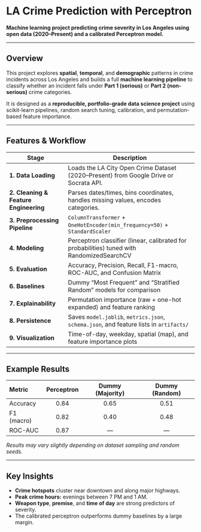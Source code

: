 # LA Crime Prediction with Perceptron

**Machine learning project predicting crime severity in Los Angeles using open data (2020–Present) and a calibrated Perceptron model.**

---

## Overview

This project explores **spatial**, **temporal**, and **demographic** patterns in crime incidents across Los Angeles and builds a full **machine learning pipeline** to classify whether an incident falls under **Part 1 (serious)** or **Part 2 (non-serious)** crime categories.

It is designed as a **reproducible, portfolio-grade data science project** using scikit-learn pipelines, random search tuning, calibration, and permutation-based feature importance.

---

## Features & Workflow

| Stage | Description |
|--------|--------------|
| **1. Data Loading** | Loads the LA City Open Crime Dataset (2020–Present) from Google Drive or Socrata API. |
| **2. Cleaning & Feature Engineering** | Parses dates/times, bins coordinates, handles missing values, encodes categories. |
| **3. Preprocessing Pipeline** | `ColumnTransformer` + `OneHotEncoder(min_frequency=50)` + `StandardScaler` |
| **4. Modeling** | Perceptron classifier (linear, calibrated for probabilities) tuned with RandomizedSearchCV |
| **5. Evaluation** | Accuracy, Precision, Recall, F1-macro, ROC-AUC, and Confusion Matrix |
| **6. Baselines** | Dummy “Most Frequent” and “Stratified Random” models for comparison |
| **7. Explainability** | Permutation importance (raw + one-hot expanded) and feature ranking |
| **8. Persistence** | Saves `model.joblib`, `metrics.json`, `schema.json`, and feature lists in `artifacts/` |
| **9. Visualization** | Time-of-day, weekday, spatial (map), and feature importance plots |

---

## Example Results

| Metric | Perceptron | Dummy (Majority) | Dummy (Random) |
|:-------|:-----------:|:----------------:|:---------------:|
| Accuracy | 0.84 | 0.65 | 0.51 |
| F1 (macro) | 0.82 | 0.40 | 0.48 |
| ROC-AUC | 0.87 | — | — |

*Results may vary slightly depending on dataset sampling and random seeds.*

---

## Key Insights

- **Crime hotspots** cluster near downtown and along major highways.  
- **Peak crime hours:** evenings between 7 PM and 1 AM.  
- **Weapon type**, **premise**, and **time of day** are strong predictors of severity.  
- The calibrated perceptron outperforms dummy baselines by a large margin.
